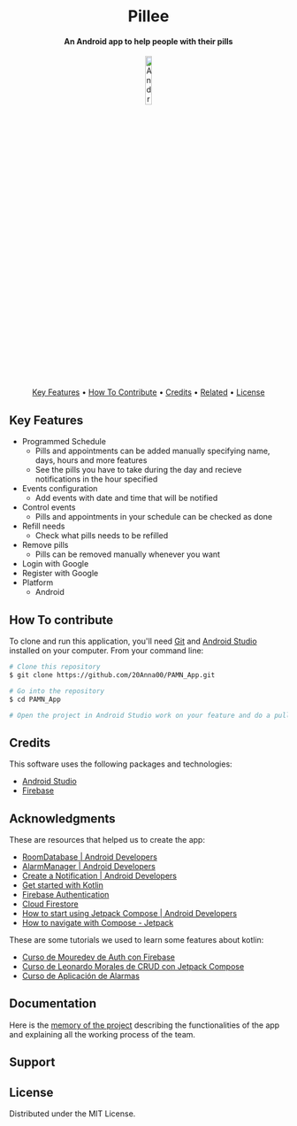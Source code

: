
<h1 align="center">
  Pillee
  <br>
</h1>

<h4 align="center">An Android app to help people with their pills</h4>

<p align="center">


  <a href="https://developer.android.com/studio?hl=es&gclid=Cj0KCQiAmaibBhCAARIsAKUlaKR9fSb3QQY99dgLSUWhhx0_mESQe5-lVD2uOPZeWnZojD5_nuDeLaQaAuSsEALw_wcB&gclsrc=aw.ds">
    <img style="width:15%;" src="https://1.bp.blogspot.com/-LgTa-xDiknI/X4EflN56boI/AAAAAAAAPuk/24YyKnqiGkwRS9-_9suPKkfsAwO4wHYEgCLcBGAsYHQ/s0/image9.png"
         alt=Android">
       

<p align="center">
  <a href="#key-features">Key Features</a> •
  <a href="#how-to-contribute">How To Contribute</a> •
  <a href="#credits">Credits</a> •
  <a href="#related">Related</a> •
  <a href="#license">License</a>
</p>


## Key Features 

* Programmed Schedule 
  - Pills and appointments can be added manually specifying name, days, hours and more features
  - See the pills you have to take during the day and recieve notifications in the hour specified
* Events configuration
  - Add events with date and time that will be notified
* Control events
  - Pills and appointments in your schedule can be checked as done
* Refill needs
  - Check what pills needs to be refilled
* Remove pills
  - Pills can be removed manually whenever you want
* Login with Google
* Register with Google
* Platform
  - Android 

## How To contribute

To clone and run this application, you'll need [Git](https://git-scm.com) and [Android Studio](https://developer.android.com/studio?hl=es&gclid=Cj0KCQiAmaibBhCAARIsAKUlaKR9fSb3QQY99dgLSUWhhx0_mESQe5-lVD2uOPZeWnZojD5_nuDeLaQaAuSsEALw_wcB&gclsrc=aw.ds) installed on your computer. From your command line:

```bash
# Clone this repository
$ git clone https://github.com/20Anna00/PAMN_App.git

# Go into the repository
$ cd PAMN_App

# Open the project in Android Studio work on your feature and do a pull request

```


## Credits

This software uses the following packages and technologies:

- [Android Studio](https://developer.android.com/)
- [Firebase](https://firebase.google.com/)


## Acknowledgments

These are resources that helped us to create the app:
                    
* [RoomDatabase | Android Developers](https://developer.android.com/reference/android/arch/persistence/room/RoomDatabase?hl=en)
* [AlarmManager | Android Developers](https://developer.android.com/reference/android/app/AlarmManager)
* [Create a Notification | Android Developers](https://developer.android.com/develop/ui/views/notifications/build-notification)
* [Get started with Kotlin](https://kotlinlang.org/docs/getting-started.html)
* [Firebase Authentication](https://firebase.google.com/docs/auth)
* [Cloud Firestore](https://firebase.google.com/docs/firestore)
* [How to start using Jetpack Compose | Android Developers](https://developer.android.com/jetpack/compose/documentation?hl=es-419)
* [How to navigate with Compose - Jetpack](https://developer.android.com/jetpack/compose/navigation?hl=es-419)         
         
These are some tutorials we used to learn some features about kotlin:
* [Curso de Mouredev de Auth con Firebase](https://www.youtube.com/watch?v=dpURgJ4HkMk&ab_channel=MoureDevbyBraisMoure)
* [Curso de Leonardo Morales de CRUD con Jetpack Compose](https://www.youtube.com/watch?v=A4-FghLyYuo&list=PLlJHK1KOdR6G5dt4z-9gngae9VmCcqgoG&ab_channel=LeonardoMorales-DesarrolloM%C3%B3vil)
* [Curso de Aplicación de Alarmas](https://www.youtube.com/watch?v=2ykRrMU1LPM&t=663s&ab_channel=Dr.ParagShukla)                    
                    
## Documentation
Here is the [memory of the project](https://github.com/20Anna00/PAMN_App/files/10438808/Memoria.trabajo.PAMN.pdf) describing the functionalities of the app and explaining all the working process of the team.


## Support


## License
Distributed under the MIT License.




